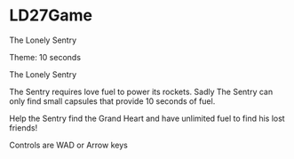LD27Game
========

The Lonely Sentry


Theme: 10 seconds

The Lonely Sentry

The Sentry requires love fuel to power its rockets.
Sadly The Sentry can only find small capsules that provide 10 seconds of fuel.

Help the Sentry find the Grand Heart and have unlimited fuel to find his lost friends!


Controls are WAD or Arrow keys
